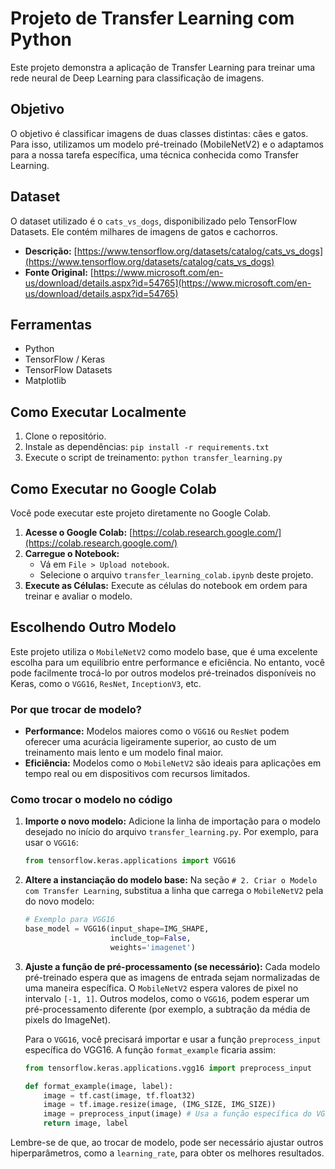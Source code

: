 # Projeto de Transfer Learning com Python

Este projeto demonstra a aplicação de Transfer Learning para treinar uma rede neural de Deep Learning para classificação de imagens.

## Objetivo

O objetivo é classificar imagens de duas classes distintas: cães e gatos. Para isso, utilizamos um modelo pré-treinado (MobileNetV2) e o adaptamos para a nossa tarefa específica, uma técnica conhecida como Transfer Learning.

## Dataset

O dataset utilizado é o `cats_vs_dogs`, disponibilizado pelo TensorFlow Datasets. Ele contém milhares de imagens de gatos e cachorros.

- **Descrição:** [https://www.tensorflow.org/datasets/catalog/cats_vs_dogs](https://www.tensorflow.org/datasets/catalog/cats_vs_dogs)
- **Fonte Original:** [https://www.microsoft.com/en-us/download/details.aspx?id=54765](https://www.microsoft.com/en-us/download/details.aspx?id=54765)

## Ferramentas

- Python
- TensorFlow / Keras
- TensorFlow Datasets
- Matplotlib

## Como Executar Localmente

1. Clone o repositório.
2. Instale as dependências: `pip install -r requirements.txt`
3. Execute o script de treinamento: `python transfer_learning.py`



## Como Executar no Google Colab

Você pode executar este projeto diretamente no Google Colab.

1.  **Acesse o Google Colab:** [https://colab.research.google.com/](https://colab.research.google.com/)
2.  **Carregue o Notebook:**
    -   Vá em `File > Upload notebook`.
    -   Selecione o arquivo `transfer_learning_colab.ipynb` deste projeto.
3.  **Execute as Células:** Execute as células do notebook em ordem para treinar e avaliar o modelo.

## Escolhendo Outro Modelo

Este projeto utiliza o `MobileNetV2` como modelo base, que é uma excelente escolha para um equilíbrio entre performance e eficiência. No entanto, você pode facilmente trocá-lo por outros modelos pré-treinados disponíveis no Keras, como o `VGG16`, `ResNet`, `InceptionV3`, etc.

### Por que trocar de modelo?

*   **Performance:** Modelos maiores como o `VGG16` ou `ResNet` podem oferecer uma acurácia ligeiramente superior, ao custo de um treinamento mais lento e um modelo final maior.
*   **Eficiência:** Modelos como o `MobileNetV2` são ideais para aplicações em tempo real ou em dispositivos com recursos limitados.

### Como trocar o modelo no código

1.  **Importe o novo modelo:**
    Adicione la linha de importação para o modelo desejado no início do arquivo `transfer_learning.py`. Por exemplo, para usar o `VGG16`:

    ```python
    from tensorflow.keras.applications import VGG16
    ```

2.  **Altere a instanciação do modelo base:**
    Na seção `# 2. Criar o Modelo com Transfer Learning`, substitua a linha que carrega o `MobileNetV2` pela do novo modelo:

    ```python
    # Exemplo para VGG16
    base_model = VGG16(input_shape=IMG_SHAPE,
                       include_top=False,
                       weights='imagenet')
    ```

3.  **Ajuste a função de pré-processamento (se necessário):**
    Cada modelo pré-treinado espera que as imagens de entrada sejam normalizadas de uma maneira específica. O `MobileNetV2` espera valores de pixel no intervalo `[-1, 1]`. Outros modelos, como o `VGG16`, podem esperar um pré-processamento diferente (por exemplo, a subtração da média de pixels do ImageNet).

    Para o `VGG16`, você precisará importar e usar a função `preprocess_input` específica do VGG16. A função `format_example` ficaria assim:

    ```python
    from tensorflow.keras.applications.vgg16 import preprocess_input

    def format_example(image, label):
        image = tf.cast(image, tf.float32)
        image = tf.image.resize(image, (IMG_SIZE, IMG_SIZE))
        image = preprocess_input(image) # Usa a função específica do VGG16
        return image, label
    ```

Lembre-se de que, ao trocar de modelo, pode ser necessário ajustar outros hiperparâmetros, como a `learning_rate`, para obter os melhores resultados.